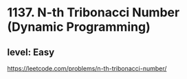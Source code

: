 # 1137. N-th Tribonacci Number (Dynamic Programming)
## level: Easy

https://leetcode.com/problems/n-th-tribonacci-number/
